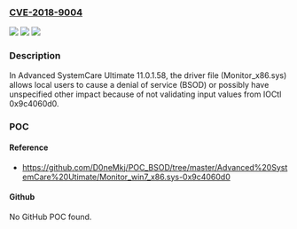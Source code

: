 ### [CVE-2018-9004](https://cve.mitre.org/cgi-bin/cvename.cgi?name=CVE-2018-9004)
![](https://img.shields.io/static/v1?label=Product&message=n%2Fa&color=blue)
![](https://img.shields.io/static/v1?label=Version&message=n%2Fa&color=blue)
![](https://img.shields.io/static/v1?label=Vulnerability&message=n%2Fa&color=brighgreen)

### Description

In Advanced SystemCare Ultimate 11.0.1.58, the driver file (Monitor_x86.sys) allows local users to cause a denial of service (BSOD) or possibly have unspecified other impact because of not validating input values from IOCtl 0x9c4060d0.

### POC

#### Reference
- https://github.com/D0neMkj/POC_BSOD/tree/master/Advanced%20SystemCare%20Utimate/Monitor_win7_x86.sys-0x9c4060d0

#### Github
No GitHub POC found.

